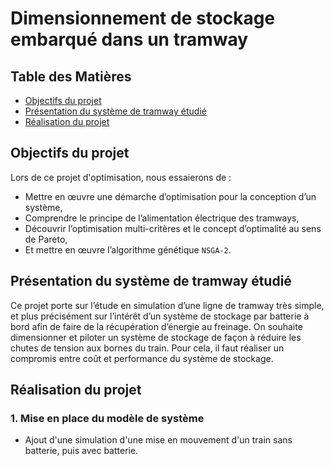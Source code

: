 # Dimensionnement de stockage embarqué dans un tramway

## Table des Matières
- [Objectifs du projet](#objectifs)
- [Présentation du système de tramway étudié](#presentation-du-systeme-de-tramway-etudie)
- [Réalisation du projet](#realisation-du-projet)

## Objectifs du projet

Lors de ce projet d'optimisation, nous essaierons de :
- Mettre en œuvre une démarche d’optimisation pour la conception d’un système,
- Comprendre le principe de l’alimentation électrique des tramways,
- Découvrir l’optimisation multi-critères et le concept d’optimalité au  sens de Pareto,
- Et mettre en œuvre l’algorithme génétique `NSGA-2`. 

## Présentation du système de tramway étudié

Ce projet porte sur l’étude en simulation d’une ligne de tramway très simple, et plus précisément sur l’intérêt d’un système de stockage par batterie à bord afin de faire de la récupération d’énergie au freinage. On souhaite dimensionner et piloter un système de stockage de façon à réduire les chutes de tension aux bornes du train. Pour cela, il faut réaliser un compromis entre coût et performance du système de stockage.

## Réalisation du projet

### 1. Mise en place du modèle de système

- Ajout d'une simulation d'une mise en mouvement d'un train sans batterie, puis avec batterie.

